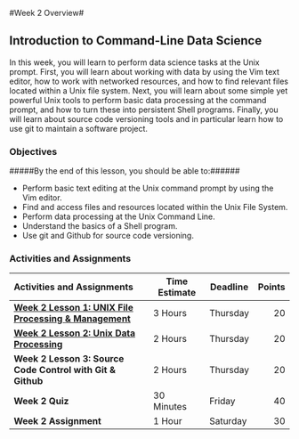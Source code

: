 #Week 2 Overview#
## Introduction to Command-Line Data Science ##

In this week, you will learn to perform data science tasks at the Unix prompt. First, you will learn about working with data by using the Vim text editor, how to work with networked resources, and how to find relevant files located within a Unix file system. Next, you will learn about some simple yet powerful Unix tools to perform basic data processing at the command prompt, and how to turn these into persistent Shell programs. Finally, you will learn about source code versioning tools and in particular learn how to use git to maintain a software project.

### Objectives ###

#####By the end of this lesson, you should be able to:######

- Perform basic text editing at the Unix command prompt by using the Vim editor.
- Find and access files and resources located within the Unix File System.
- Perform data processing at the Unix Command Line.
- Understand the basics of a Shell program.
- Use git and Github for source code versioning.


### Activities and Assignments ###

|Activities and Assignments | Time Estimate | Deadline | Points|
|:------| -----|-------|----------:|
|**[Week 2 Lesson 1: UNIX File Processing & Management](https://github.com/UI-DataScience/info490-sp15/blob/master/Week2/lesson1.md)**| 3 Hours |Thursday| 20|
|**[Week 2 Lesson 2: Unix Data Processing](https://github.com/UI-DataScience/info490-sp15/blob/master/Week2/lesson2.md)**| 2 Hours | Thursday | 20 |
|**Week 2 Lesson 3: Source Code Control with Git & Github**| 2 Hours | Thursday| 20 |
|**Week 2 Quiz**| 30 Minutes | Friday | 40|
|**Week 2 Assignment**| 1 Hour | Saturday | 30 | 
